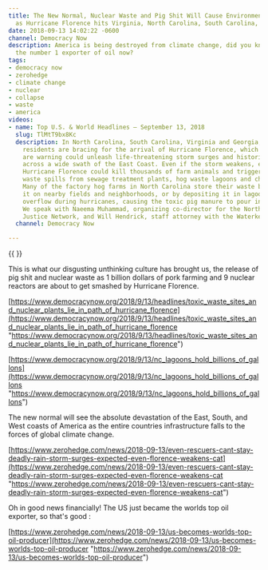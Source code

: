 ```yaml
---
title: The New Normal, Nuclear Waste and Pig Shit Will Cause Environmental Disaster
  as Hurricane Florence hits Virginia, North Carolina, South Carolina, Georgia
date: 2018-09-13 14:02:22 -0600
channel: Democracy Now
description: America is being destroyed from climate change, did you know it's also
  the number 1 exporter of oil now?
tags:
- democracy now
- zerohedge
- climate change
- nuclear
- collapse
- waste
- america
videos:
- name: Top U.S. & World Headlines — September 13, 2018
  slug: TlMtT9bx8Kc
  description: In North Carolina, South Carolina, Virginia and Georgia, millions of
    residents are bracing for the arrival of Hurricane Florence, which meteorologists
    are warning could unleash life-threatening storm surges and historic flooding
    across a wide swath of the East Coast. Even if the storm weakens, experts warn
    Hurricane Florence could kill thousands of farm animals and trigger catastrophic
    waste spills from sewage treatment plants, hog waste lagoons and chicken farms.
    Many of the factory hog farms in North Carolina store their waste by spraying
    it on nearby fields and neighborhoods, or by depositing it in lagoons that can
    overflow during hurricanes, causing the toxic pig manure to pour into nearby waterways.
    We speak with Naeema Muhammad, organizing co-director for the North Carolina Environmental
    Justice Network, and Will Hendrick, staff attorney with the Waterkeeper Alliance.
  channel: Democracy Now

---
```

{{ <youtube TlMtT9bx8Kc> }}

This is what our disgusting unthinking culture has brought us, the release of pig shit and nuclear waste as 1 billion dollars of pork farming and 9 nuclear reactors are about to get smashed by Hurricane Florence.

[https://www.democracynow.org/2018/9/13/headlines/toxic_waste_sites_and_nuclear_plants_lie_in_path_of_hurricane_florence](https://www.democracynow.org/2018/9/13/headlines/toxic_waste_sites_and_nuclear_plants_lie_in_path_of_hurricane_florence "https://www.democracynow.org/2018/9/13/headlines/toxic_waste_sites_and_nuclear_plants_lie_in_path_of_hurricane_florence")

[https://www.democracynow.org/2018/9/13/nc_lagoons_hold_billions_of_gallons](https://www.democracynow.org/2018/9/13/nc_lagoons_hold_billions_of_gallons "https://www.democracynow.org/2018/9/13/nc_lagoons_hold_billions_of_gallons")

The new normal will see the absolute devastation of the East, South, and West coasts of America as the entire countries infrastructure falls to the forces of global climate change.

[https://www.zerohedge.com/news/2018-09-13/even-rescuers-cant-stay-deadly-rain-storm-surges-expected-even-florence-weakens-cat](https://www.zerohedge.com/news/2018-09-13/even-rescuers-cant-stay-deadly-rain-storm-surges-expected-even-florence-weakens-cat "https://www.zerohedge.com/news/2018-09-13/even-rescuers-cant-stay-deadly-rain-storm-surges-expected-even-florence-weakens-cat")

Oh in good news financially! The US just became the worlds top oil exporter, so that's good :

[https://www.zerohedge.com/news/2018-09-13/us-becomes-worlds-top-oil-producer](https://www.zerohedge.com/news/2018-09-13/us-becomes-worlds-top-oil-producer "https://www.zerohedge.com/news/2018-09-13/us-becomes-worlds-top-oil-producer")